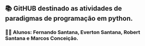 ## 📚 GitHUB destinado as atividades de paradigmas de programação em python.

### 👨‍💻 Alunos: Fernando Santana, Everton Santana, Robert Santana e Marcos Conceição.
